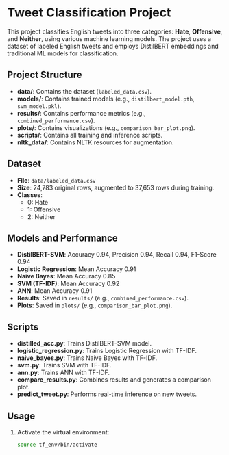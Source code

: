 # Tweet Classification Project

This project classifies English tweets into three categories: **Hate**, **Offensive**, and **Neither**, using various machine learning models. The project uses a dataset of labeled English tweets and employs DistilBERT embeddings and traditional ML models for classification.

## Project Structure
- **data/**: Contains the dataset (`labeled_data.csv`).
- **models/**: Contains trained models (e.g., `distilbert_model.pth`, `svm_model.pkl`).
- **results/**: Contains performance metrics (e.g., `combined_performance.csv`).
- **plots/**: Contains visualizations (e.g., `comparison_bar_plot.png`).
- **scripts/**: Contains all training and inference scripts.
- **nltk_data/**: Contains NLTK resources for augmentation.

## Dataset
- **File**: `data/labeled_data.csv`
- **Size**: 24,783 original rows, augmented to 37,653 rows during training.
- **Classes**: 
  - 0: Hate
  - 1: Offensive
  - 2: Neither

## Models and Performance
- **DistilBERT-SVM**: Accuracy 0.94, Precision 0.94, Recall 0.94, F1-Score 0.94
- **Logistic Regression**: Mean Accuracy 0.91
- **Naive Bayes**: Mean Accuracy 0.85
- **SVM (TF-IDF)**: Mean Accuracy 0.92
- **ANN**: Mean Accuracy 0.91
- **Results**: Saved in `results/` (e.g., `combined_performance.csv`).
- **Plots**: Saved in `plots/` (e.g., `comparison_bar_plot.png`).

## Scripts
- **distilled_acc.py**: Trains DistilBERT-SVM model.
- **logistic_regression.py**: Trains Logistic Regression with TF-IDF.
- **naive_bayes.py**: Trains Naive Bayes with TF-IDF.
- **svm.py**: Trains SVM with TF-IDF.
- **ann.py**: Trains ANN with TF-IDF.
- **compare_results.py**: Combines results and generates a comparison plot.
- **predict_tweet.py**: Performs real-time inference on new tweets.

## Usage
1. Activate the virtual environment:
   ```bash
   source tf_env/bin/activate

